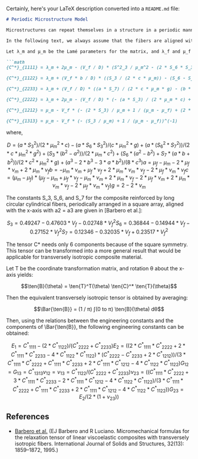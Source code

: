 Certainly, here's your LaTeX description converted into a `README.md` file:

```markdown
# Periodic Microstructure Model

Microstructures can repeat themselves in a structure in a periodic manner or in an aperiodic manner. Some analytical solutions exist in the literature for periodic microstructures. For instance, [Barbero et al.](#references) developed explicit formulas for a composite reinforced by isotropic, circular-cylindrical fibers, which are periodically arranged in a squared array (see Figure in the paper).

In the following text, we always assume that the fibers are aligned with the x-axis. These fibers are equally spaced with a distance of 2a2 in the direction of the y-axis and with a distance of 2a3 in the direction of the z-axis. For the case of square symmetry, we assume 2a2 = 2a3, leading to 6 unique components for the stiffness tensor.

Let λ_m and μ_m be the Lamé parameters for the matrix, and λ_f and μ_f be the parameters for the fiber material. Let the volume fraction of the fiber be denoted by V_f. The coefficients are written as given by Barbero et al.:

```math
{C^*}_{1111} = λ_m + 2μ_m - (V_f / D) * (S^2_3 / μ_m^2 - (2 * S_6 * S_3) / (μ_m^2 * g) - (a * S_3) / (μ_m * c) + (S^2_6 - S^2_7) / (μ_m^2 * g^2) + (a * S_6 + b * S_7) / (c * μ_m * g) + (a^2 - b^2) / (4 * c^2))

{C^*}_{1122} = λ_m + (V_f * b / D) * ((S_3 / (2 * c * μ_m)) - (S_6 - S_7) / (2 * c * μ_m * g) - (a + b) / (4 * c^2))

{C^*}_{2233} = λ_m + (V_f / D) * ((a * S_7) / (2 * c * μ_m * g) - (b * a + b^2) / (4 * c^2))

{C^*}_{2222} = λ_m + 2μ_m - (V_f / D) * (- (a * S_3) / (2 * μ_m * c) + (a * S_6) / (2 * c * μ_m * g) + (a^2 - b^2) / (4 * c^2))

{C^*}_{1212} = μ_m - V_f * (- (2 * S_3) / μ_m + 1 / (μ_m - μ_f) + (2 * S_7) / (μ_m * (1 - ν_m)))^(-1)

{C^*}_{1313} = μ_m - V_f * (- (S_3 / μ_m) + 1 / (μ_m - μ_f))^(-1)
```

where,

```math
D = (a * S_3^2) / (2 * μ_m^2 * c) - (a * S_6 * S_3^2) / (c * μ_m^2 * g) + (a * (S_6^2 * S_7^2)) / (2 * c * μ_m^2 * g^2) + (S_3 * (b^2 - a^2)) / (2 * μ_m * c^2) + (S_6 * (a^2 - b^2) + S_7 * (a * b + b^2)) / (2 * c^2 * μ_m^2 * g) + (a^3 - 2 * b^3 - 3 * a * b^2) / (8 * c^3)

a = μ_f - μ_m - 2 * μ_f * ν_m + 2 * μ_m * ν_f

b = -μ_m * ν_m + μ_f * ν_f + 2 * μ_m * ν_m * ν_f - 2 * μ_f * ν_m * ν_f

c = (μ_m - μ_f) * (μ_f - μ_m + μ_f * ν_f - μ_m * ν_m + 2 * μ_m * ν_f - 2 * μ_f * ν_m + 2 * μ_m * ν_m * ν_f - 2 * μ_f * ν_m * ν_f)

g = 2 - 2 * ν_m
```

The constants S_3, S_6, and S_7 for the composite reinforced by long circular cylindrical fibers, periodically arranged in a square array, aligned with the x-axis with a2 = a3 are given in [Barbero et al.]:

```math
S_3 = 0.49247 - 0.47603 * V_f - 0.02748 * V_f^2

S_6 = 0.36844 - 0.14944 * V_f - 0.27152 * V_f^2

S_7 = 0.12346 - 0.32035 * V_f + 0.23517 * V_f^2
```

The tensor C* needs only 6 components because of the square symmetry. This tensor can be transformed into a more general result that would be applicable for transversely isotropic composite material.

Let T be the coordinate transformation matrix, and rotation θ about the x-axis yields:

```math
\ten{B}(\theta) = \ten{T}^T(\theta) \ten{C}^* \ten{T}(\theta)
```

Then the equivalent transversely isotropic tensor is obtained by averaging:

```math
\Bar{\ten{B}} = (1 / π) ∫(0 to π) \ten{B}(\theta) dθ
```

Then, using the relations between the engineering constants and the components of \Bar{\ten{B}}, the following engineering constants can be obtained:

```math
E_1 = {C^*}_{1111} - (2 * {C^*}_{1122}) / ({C^*}_{2222} + {C^*}_{2233})

E_2 = ((2 * {C^*}_{1111} * {C^*}_{2222} + 2 * {C^*}_{1111} * {C^*}_{2233} - 4 * {C^*}_{1122} * {C^*}_{1122}) * ({C^*}_{2222} - {C^*}_{2233} + 2 * {C^*}_{1212})) / (3 * {C^*}_{1111} * {C^*}_{2222} + {C^*}_{1111} * {C^*}_{2233} + 2 * {C^*}_{1111} * {C^*}_{

1212} - 4 * {C^*}_{1122} * {C^*}_{1122})

G_{12} = G_{13} = {C^*}_{1313}

ν_{12} = ν_{13} = {C^*}_{1122} / ({C^*}_{2222} + {C^*}_{2233})

ν_{23} = (({C^*}_{1111} * {C^*}_{2222} + 3 * {C^*}_{1111} * {C^*}_{2233} - 2 * {C^*}_{1111} * {C^*}_{1212} - 4 * {C^*}_{1122} * {C^*}_{1122}) / (3 * {C^*}_{1111} * {C^*}_{2222} + {C^*}_{1111} * {C^*}_{2233} + 2 * {C^*}_{1111} * {C^*}_{1212} - 4 * {C^*}_{1122} * {C^*}_{1122}))

G_{23} = E_2 / (2 * (1 + ν_{23}))
```

## References
- [Barbero et al.](#) (EJ Barbero and R Luciano. Micromechanical formulas for the relaxation tensor of linear viscoelastic
composites with transversely isotropic fibers. International Journal of Solids and Structures, 32(13):
1859–1872, 1995.)

